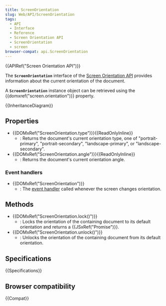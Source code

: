 ```yaml
---
title: ScreenOrientation
slug: Web/API/ScreenOrientation
tags:
  - API
  - Interface
  - Reference
  - Screen Orientation API
  - ScreenOrientation
  - screen
browser-compat: api.ScreenOrientation
---
```

{{APIRef("Screen Orientation API")}}

The **`ScreenOrientation`** interface of the [Screen Orientation API](/en-US/docs/Web/API/Screen_Orientation_API) provides information about the current orientation of the document.

A **`ScreenOrientation`** instance object can be retrieved using the {{domxref("screen.orientation")}} property.

{{InheritanceDiagram}}

## Properties

- {{DOMxRef("ScreenOrientation.type")}}{{ReadOnlyInline}}
  - : Returns the document's current orientation type, one of "portrait-primary", "portrait-secondary", "landscape-primary", or "landscape-secondary".
- {{DOMxRef("ScreenOrientation.angle")}}{{ReadOnlyInline}}
  - : Returns the document's current orientation angle.

### Event handlers

- {{DOMxRef("ScreenOrientation")}}
  - : The [event handler](/en-US/docs/Web/Events/Event_handlers) called whenever the screen changes orientation.

## Methods

- {{DOMxRef("ScreenOrientation.lock()")}}
  - : Locks the orientation of the containing document to its default orientation and returns a {{JSxRef("Promise")}}.
- {{DOMxRef("ScreenOrientation.unlock()")}}
  - : Unlocks the orientation of the containing document from its default orientation.

## Specifications

{{Specifications}}

## Browser compatibility

{{Compat}}
